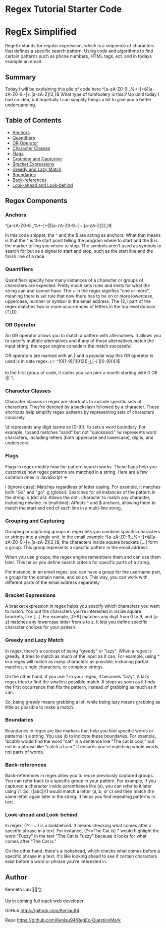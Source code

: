 # Regex Tutorial Starter Code

# RegEx Simplified

RegeEx stands for regular expression, which is a sequence of characters that defines a specific search pattern. Using code and algorithms to find certain patterns such as phone numbers, HTML tags, ect. and in todays example an email.

## Summary

Today I will be explaining this pile of code here ^[a-zA-Z0-9._%+-]+@[a-zA-Z0-9.-]+\.[a-zA-Z]{2,}$ What type of tomfoolery is this!? Up unitl today I had no idea, but hopefully I can simplify things a bit to give you a better understanding.

## Table of Contents

- [Anchors](#anchors)
- [Quantifiers](#quantifiers)
- [OR Operator](#or-operator)
- [Character Classes](#character-classes)
- [Flags](#flags)
- [Grouping and Capturing](#grouping-and-capturing)
- [Bracket Expressions](#bracket-expressions)
- [Greedy and Lazy Match](#greedy-and-lazy-match)
- [Boundaries](#boundaries)
- [Back-references](#back-references)
- [Look-ahead and Look-behind](#look-ahead-and-look-behind)

## Regex Components

### Anchors

^[a-zA-Z0-9._%+-]+@[a-zA-Z0-9.-]+\.[a-zA-Z]{2,}$

In this code snippet, the ^ and the $ are acting as anchors. What that means is that the ^ is the start point telling the program where to start and the $ is the marker telling you where to stop. The symbols aren't used as symbols to search for but as a signal to start and stop, such as the start line and the finish line of a race.

### Quantifiers

Quantifiers specify how many instances of a charecter or groups of charecters are expected. Pretty much sets rules and limits for what the string can and cannot have. The + in the regex signifies "one or more", meaning there is set rule that now there has to be on or more lowercase, uppercase, number or symbol in the email address. The {2,} part of the regex matches two or more occurrences of letters in the top level domain (TLD).

### OR Operator

An OR operator allows you to match a pattern with alternatives. It allows you to specify multiple alternatives and if any of those alternatives match the input string, the regex engine considers the match successful.

OR operators are marked with an | and a popular way this OR operator is used is in date regex. 👉
^(0[1-9]|1[012])[-/.](0[1-9]|[12][0-9]|3[01])[-/.][0-9]{4}$

In the first group of code, it states you can pick a month starting with 0 OR (|) 1.

### Character Classes

Character classes in regex are shortcuts to include specific sets of characters. They're denoted by a backslash followed by a character. These shortcuts help simplify regex patterns by representing sets of characters concisely.

\d represents any digit (same as [0-9]).
\b sets a word boundary. For example, \bsand matches "sand" but not "quicksand."
\w represents word characters, including letters (both uppercase and lowercase), digits, and underscore.

### Flags

Flags in regex modify how the pattern search works. These flags help you customize how regex patterns are matched in a string. Here are a few common ones in JavaScript =>

i (ignore case): Matches regardless of letter casing. For example, it matches both "Go" and "go".
g (global): Searches for all instances of the pattern in the string.
s (dot all): Allows the dot . character to match any character, including newline.
m (multiline): Affects ^ and $ anchors, allowing them to match the start and end of each line in a multi-line string.

### Grouping and Capturing

Grouping or capturing groups in regex lets you combine specific characters or strings into a single unit. In the email example ^[a-zA-Z0-9._%+-]+@[a-zA-Z0-9.-]+\.[a-zA-Z]{2,}$, the characters inside square brackets [...] form a group. This group represents a specific pattern in the email address

When you use groups, the regex engine remembers them and can use them later. This helps you define search criteria for specific parts of a string.

For instance, in an email regex, you can have a group for the username part, a group for the domain name, and so on. This way, you can work with different parts of the email address separately

### Bracket Expressions

A bracket expression in regex helps you specify which characters you want to match. You put the characters you're interested in inside square brackets, like [...]. For example, [0-9] matches any digit from 0 to 9, and [a-z] matches any lowercase letter from a to z. It lets you define specific character choices for your pattern

### Greedy and Lazy Match

In regex, there's a concept of being "greedy" or "lazy". When a regex is greedy, it tries to match as much of the input as it can. For example, using \* in a regex will match as many characters as possible, including partial matches, single characters, or complete strings.

On the other hand, if you use ? in your regex, it becomes "lazy". A lazy regex tries to find the smallest possible match. It stops as soon as it finds the first occurrence that fits the pattern, instead of grabbing as much as it can.

So, being greedy means grabbing a lot, while being lazy means grabbing as little as possible to make a match.

### Boundaries

Boundaries in regex are like markers that help you find specific words or patterns in a string. You use \b to indicate these boundaries. For example, \bcat\b would find the word "cat" in a sentence like "The cat is cool," but not in a phrase like "catch a train." It ensures you're matching whole words, not parts of words.

### Back-references

Back-references in regex allow you to reuse previously captured groups. You can refer back to a specific group in your pattern. For example, if you captured a character inside parentheses like (a), you can refer to it later using \1. So, ([abc])\1 would match a letter (a, b, or c) and then match the same letter again later in the string. It helps you find repeating patterns in text.

### Look-ahead and Look-behind

In regex, (?<=...) is a lookbehind. It means checking what comes after a specific phrase in a text. For instance, (?<=The Cat is).\* would highlight the word "Fuzzy" in the text "The Cat is Fuzzy" because it looks for what comes after "The Cat is."

On the other hand, there's a lookahead, which checks what comes before a specific phrase in a text. It's like looking ahead to see if certain characters exist before a word or phrase you're interested in.

## Author

Kenneth Lau 💪😉👌

Up in coming full stack web developer

GitHub https://github.com/Kenlau94

Repo https://github.com/Kenlau94/RegEx-QuestionMark
